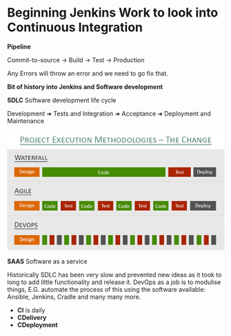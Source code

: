 # Beginning Jenkins Work to look into Continuous Integration

**Pipeline**

Commit-to-source -> Build -> Test -> Production

Any Errors will throw an error and we need to go fix that.



**Bit of history into Jenkins and Software development**

**SDLC** Software development life cycle

Development ➜ Tests and Integration ➜ Acceptance ➜ Deployment and Maintenance 

![ImageOfSDLCChange](Images/SDLC_Change.png)

**SAAS** Software as a service

Historically SDLC has been very slow and prevented new ideas as it took to long to add little functionality and release it.
DevOps as a job is to modulise things, E.G. automate the process of this using the software available: Ansible, Jenkins, Cradle and many many more.

* **CI** is daily
* **CDelivery**
* **CDeployment** 
